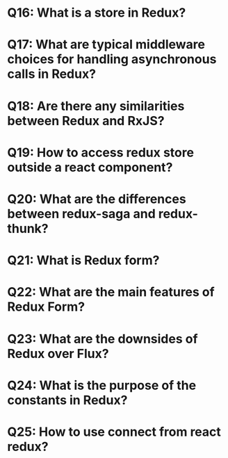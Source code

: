 # Q16: What is a store in Redux?  

# Q17: What are typical middleware choices for handling asynchronous calls in Redux?  

# Q18: Are there any similarities between Redux and RxJS?  

# Q19: How to access redux store outside a react component?  

# Q20: What are the differences between redux-saga and redux-thunk?  

# Q21: What is Redux form?  

# Q22: What are the main features of Redux Form?  


# Q23: What are the downsides of Redux over Flux?  

# Q24: What is the purpose of the constants in Redux?  

# Q25: How to use connect from react redux?  

# 
# 

# 

# 

# 

# 

# 

# 

# 

# 

# 

# 
# 

# 

# 

# 

# 

# 

# 

# 

# 

# 

# 
# 

# 

# 

# 

# 

# 

# 

# 

# 

# 

# 